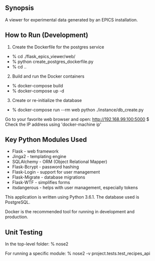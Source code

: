 ## Synopsis

A viewer for experimental data generated by an EPICS installation.

## How to Run (Development)

1. Create the Dockerfile for the postgres service

- % cd ./flask_epics_viewer/web/
- % python create_postgres_dockerfile.py
- % cd ..

2. Build and run the Docker containers

- % docker-compose build
- % docker-compose up -d

3. Create or re-initialize the database

- % docker-compose run --rm web python ./instance/db_create.py

Go to your favorite web browser and open:
    http://192.168.99.100:5000  $ Check the IP address using 'docker-machine ip'

## Key Python Modules Used

- Flask - web framework
- Jinga2 - templating engine
- SQLAlchemy - ORM (Object Relational Mapper)
- Flask-Bcrypt - password hashing
- Flask-Login - support for user management
- Flask-Migrate - database migrations
- Flask-WTF - simplifies forms
- itsdangerous - helps with user management, especially tokens

This application is written using Python 3.6.1.  The database used is PostgreSQL.

Docker is the recommended tool for running in development and production.

## Unit Testing

In the top-level folder:
    % nose2

For running a specific module:
    % nose2 -v project.tests.test_recipes_api
